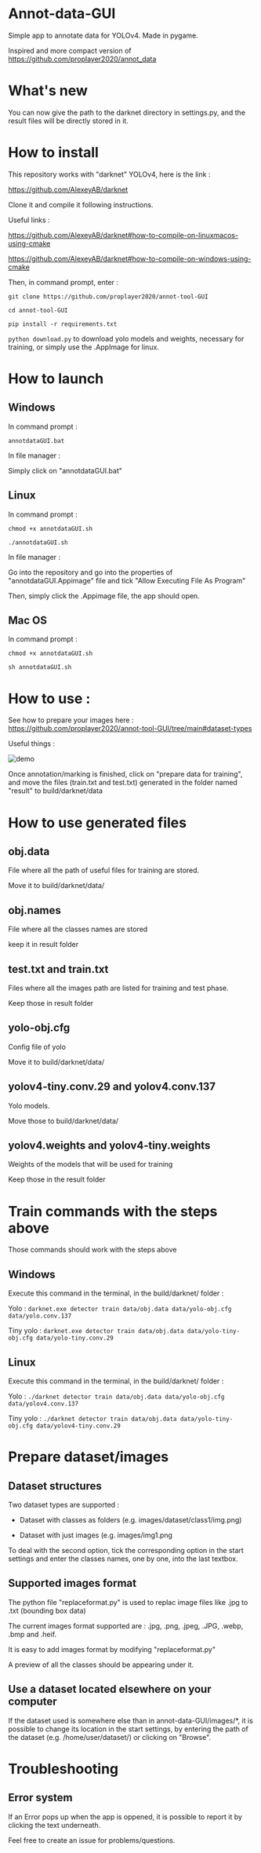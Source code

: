 # Annot-data-GUI

Simple app to annotate data for YOLOv4. Made in pygame.

Inspired and more compact version of https://github.com/proplayer2020/annot_data

# What's new
You can now give the path to the darknet directory in settings.py, and the result files will be directly stored in it.

# How to install

This repository works with "darknet" YOLOv4, here is the link :

https://github.com/AlexeyAB/darknet

Clone it and compile it following instructions.

Useful links :

https://github.com/AlexeyAB/darknet#how-to-compile-on-linuxmacos-using-cmake

https://github.com/AlexeyAB/darknet#how-to-compile-on-windows-using-cmake

Then, in command prompt, enter :

```git clone https://github.com/proplayer2020/annot-tool-GUI```

```cd annot-tool-GUI```

```pip install -r requirements.txt```

```python download.py``` to download yolo models and weights, necessary for training, or simply use the .AppImage for linux.

# How to launch
## Windows

In command prompt :

```annotdataGUI.bat```

In file manager :

Simply click on "annotdataGUI.bat"

## Linux

In command prompt :

```chmod +x annotdataGUI.sh```

```./annotdataGUI.sh```

In file manager :

Go into the repository and go into the properties of "annotdataGUI.Appimage" file and tick "Allow Executing File As Program"

Then, simply click the .Appimage file, the app should open.

## Mac OS

In command prompt :

```chmod +x annotdataGUI.sh```

```sh annotdataGUI.sh```

# How to use :
See how to prepare your images here : https://github.com/proplayer2020/annot-tool-GUI/tree/main#dataset-types

Useful things : 

![demo](https://github.com/Vxtzq/annot-tool-GUI/assets/116555319/fd7f641b-554e-48d3-955d-41a36d41dbac)

Once annotation/marking is finished, click on "prepare data for training", and move the files (train.txt and test.txt) generated in the folder named "result" to build/darknet/data

# How to use generated files

## obj.data
File where all the path of useful files for training are stored.

Move it to build/darknet/data/

## obj.names
File where all the classes names are stored

keep it in result folder

## test.txt and train.txt
Files where all the images path are listed for training and test phase.

Keep those in result folder

## yolo-obj.cfg
Config file of yolo

Move it to build/darknet/data/

## yolov4-tiny.conv.29 and yolov4.conv.137
Yolo models.

Move those to build/darknet/data/

## yolov4.weights and yolov4-tiny.weights
Weights of the models that will be used for training

Keep those in the result folder


# Train commands with the steps above
Those commands should work with the steps above
## Windows
Execute this command in the terminal, in the build/darknet/ folder :

Yolo : ```darknet.exe detector train data/obj.data data/yolo-obj.cfg data/yolo.conv.137```

Tiny yolo : ```darknet.exe detector train data/obj.data data/yolo-tiny-obj.cfg data/yolo-tiny.conv.29```
## Linux
Execute this command in the terminal, in the build/darknet/ folder :

Yolo : ```./darknet detector train data/obj.data data/yolo-obj.cfg data/yolov4.conv.137```

Tiny yolo : ```./darknet detector train data/obj.data data/yolo-tiny-obj.cfg data/yolov4-tiny.conv.29```

# Prepare dataset/images
## Dataset structures
Two dataset types are supported :

- Dataset with classes as folders (e.g. images/dataset/class1/img.png)
  
- Dataset with just images (e.g. images/img1.png
  
To deal with the second option, tick the corresponding option in the start settings and enter the classes names, one by one, into the last textbox.

## Supported images format
The python file "replaceformat.py" is used to replac image files like .jpg to .txt (bounding box data)

The current images format supported are : .jpg, .png, .jpeg, .JPG, .webp, .bmp and .heif.

It is easy to add images format by modifying "replaceformat.py"
  

A preview of all the classes should be appearing under it.

## Use a dataset located elsewhere on your computer
If the dataset used is somewhere else than in annot-data-GUI/images/*, it is possible to change its location
in the start settings, by entering the path of the dataset (e.g. /home/user/dataset/) or clicking on "Browse".


# Troubleshooting
## Error system
If an Error pops up when the app is oppened, it is possible to report it by clicking the text underneath.

Feel free to create an issue for problems/questions.
